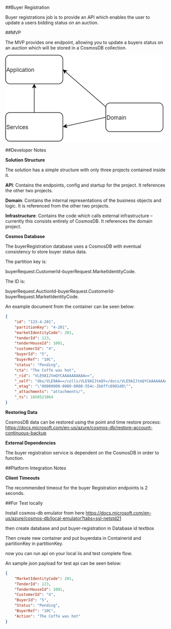 ##Buyer Registration

Buyer registrations job is to provide an API which enables the user to update a users bidding status on an auction.

##MVP

The MVP provides one endpoint, allowing you to update a buyers status on an auction which will be stored in a CosmosDB collection.

![Artifacts](./docs/Layers.png)

##Developer Notes

**Solution Structure**

The solution has a simple structure with only three projects contained inside it.

**API**: Contains the endpoints, config and startup for the project. It references the other two projects.

**Domain**: Contains the internal representations of the business objects and logic. It is referenced from the other two projects.

**Infrastructure**: Contains the code which calls external infrastructure – currently this consists entirely of CosmosDB. It references the domain project.

**Cosmos Database**

The buyerRegistration database uses a CosmosDB with eventual consistency to store buyer status data.

The partition key is:

buyerRequest.CustomerId-buyerRequest.MarketIdentityCode.

The ID is:

buyerRequest.AuctionId-buyerRequest.CustomerId-buyerRequest.MarketIdentityCode.

An example document from the container can be seen below:
```json
{
    "id": "123-4-201",
    "partitionKey": "4-201",
    "marketIdentityCode": 201,
    "tenderId": 123,
    "tenderHouseId": 1001,
    "customerId": "4",
    "buyerId": "5",
    "buyerRef": "10C",
    "status": "Pending",
    "cta": "The Coffe was hot",
    "_rid": "VLE9AIJtmQYCAAAAAAAAAA==",
    "_self": "dbs/VLE9AA==/colls/VLE9AIJtmQY=/docs/VLE9AIJtmQYCAAAAAAAAAA==/",
    "_etag": "\"00000000-0000-0000-554c-2b6ffc0901d8\"",
    "_attachments": "attachments/",
    "_ts": 1650523864
}
```
**Restoring Data**

CosmosDB data can be restored using the point and time restore process:
https://docs.microsoft.com/en-us/azure/cosmos-db/restore-account-continuous-backup

**External Dependencies**

The buyer registration service is dependent on the CosmosDB in order to function.


##Platform Integration Notes

**Client Timeouts**

The recommended timeout for the buyer Registration endpoints is 2 seconds.

##For Test locally 

Install cosmos-db emulator from here https://docs.microsoft.com/en-us/azure/cosmos-db/local-emulator?tabs=ssl-netstd21

then create database and put buyer-registration in Database id textbox

Then create new container and put buyerdata in Containerid and partitionKey in partitionKey.

now you can run api on your local iis and test complete flow.

An sample json payload for test api can be seen below:
```json
{
    "MarketIdentityCode": 201,
    "TenderId": 123,
    "TenderHouseId": 1001,
    "CustomerId": "4",
    "BuyerId": "5",
    "Status": "Pending",
    "BuyerRef": "10C",
    "Action": "The Coffe was hot"
}
```


